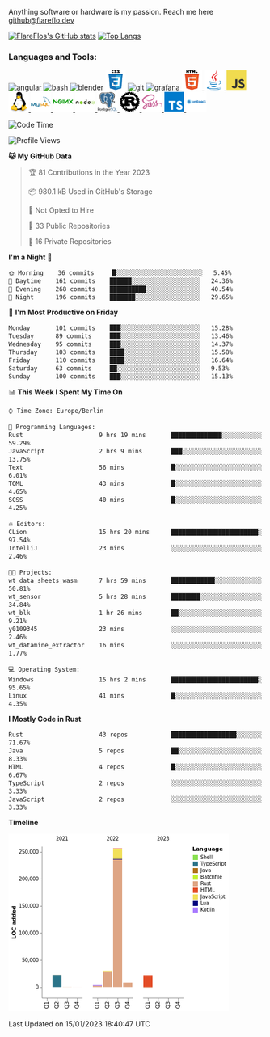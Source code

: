 Anything software or hardware is my passion.
Reach me here <a href="mailto:github@flareflo.dev">github@flareflo.dev</a>

[![FlareFlos's GitHub stats](https://github-readme-stats.vercel.app/api?username=FlareFlo&show_icons=true&theme=github_dark)](https://github.com/FlareFlo/github-readme-stats)
[![Top Langs](https://github-readme-stats.vercel.app/api/top-langs/?username=FlareFlo&langs_count=10&layout=compact&theme=github_dark)](https://github.com/FlareFlo?tab=repositories)

<h3 align="left">Languages and Tools:</h3>
<div align="left"> 
    <a href="https://angular.io" target="_blank" rel="noreferrer"><img src="https://angular.io/assets/images/logos/angular/angular.svg" alt="angular" width="40" height="40"/> </a> 
    <a href="https://www.gnu.org/software/bash/" target="_blank" rel="noreferrer"> <img src="https://www.vectorlogo.zone/logos/gnu_bash/gnu_bash-icon.svg" alt="bash" width="40" height="40"/> </a> 
    <a href="https://www.blender.org/" target="_blank" rel="noreferrer"> <img src="https://download.blender.org/branding/community/blender_community_badge_white.svg" alt="blender" width="40" height="40"/></a> 
    <a href="https://www.w3schools.com/css/" target="_blank" rel="noreferrer"> <img src="https://raw.githubusercontent.com/devicons/devicon/master/icons/css3/css3-original-wordmark.svg" alt="css3" width="40" height="40"/> </a> 
    <a href="https://git-scm.com/" target="_blank" rel="noreferrer"> <img src="https://www.vectorlogo.zone/logos/git-scm/git-scm-icon.svg" alt="git" width="40" height="40"/> </a> 
    <a href="https://grafana.com" target="_blank" rel="noreferrer"> <img src="https://www.vectorlogo.zone/logos/grafana/grafana-icon.svg" alt="grafana" width="40" height="40"/> </a> 
    <a href="https://www.w3.org/html/" target="_blank" rel="noreferrer"> <img src="https://raw.githubusercontent.com/devicons/devicon/master/icons/html5/html5-original-wordmark.svg" alt="html5" width="40" height="40"/> </a> 
    <a href="https://www.java.com" target="_blank" rel="noreferrer"> <img src="https://raw.githubusercontent.com/devicons/devicon/master/icons/java/java-original.svg" alt="java" width="40" height="40"/> </a> 
    <a href="https://developer.mozilla.org/en-US/docs/Web/JavaScript" target="_blank" rel="noreferrer"> <img src="https://raw.githubusercontent.com/devicons/devicon/master/icons/javascript/javascript-original.svg" alt="javascript" width="40" height="40"/> </a> 
    <a href="https://www.linux.org/" target="_blank" rel="noreferrer"> <img src="https://raw.githubusercontent.com/devicons/devicon/master/icons/linux/linux-original.svg" alt="linux" width="40" height="40"/> </a> 
    <a href="https://www.mysql.com/" target="_blank" rel="noreferrer"> <img src="https://raw.githubusercontent.com/devicons/devicon/master/icons/mysql/mysql-original-wordmark.svg" alt="mysql" width="40" height="40"/> </a> 
    <a href="https://www.nginx.com" target="_blank" rel="noreferrer"> <img src="https://raw.githubusercontent.com/devicons/devicon/master/icons/nginx/nginx-original.svg" alt="nginx" width="40" height="40"/> </a> 
    <a href="https://nodejs.org" target="_blank" rel="noreferrer"> <img src="https://raw.githubusercontent.com/devicons/devicon/master/icons/nodejs/nodejs-original-wordmark.svg" alt="nodejs" width="40" height="40"/> </a> 
    <a href="https://www.postgresql.org" target="_blank" rel="noreferrer"> <img src="https://raw.githubusercontent.com/devicons/devicon/master/icons/postgresql/postgresql-original-wordmark.svg" alt="postgresql" width="40" height="40"/> </a> 
    <a href="https://www.rust-lang.org" target="_blank" rel="noreferrer"> <img src="https://raw.githubusercontent.com/devicons/devicon/master/icons/rust/rust-plain.svg" alt="rust" width="40" height="40"/> </a> 
    <a href="https://sass-lang.com" target="_blank" rel="noreferrer"> <img src="https://raw.githubusercontent.com/devicons/devicon/master/icons/sass/sass-original.svg" alt="sass" width="40" height="40"/> </a> 
    <a href="https://www.typescriptlang.org/" target="_blank" rel="noreferrer"> <img src="https://raw.githubusercontent.com/devicons/devicon/master/icons/typescript/typescript-original.svg" alt="typescript" width="40" height="40"/> </a> 
    <a href="https://webpack.js.org" target="_blank" rel="noreferrer"> <img src="https://raw.githubusercontent.com/devicons/devicon/d00d0969292a6569d45b06d3f350f463a0107b0d/icons/webpack/webpack-original-wordmark.svg" alt="webpack" width="40" height="40"/> </a> 
</div>

<!--START_SECTION:waka-->
![Code Time](http://img.shields.io/badge/Code%20Time-431%20hrs%2038%20mins-blue)

![Profile Views](http://img.shields.io/badge/Profile%20Views-0-blue)

**🐱 My GitHub Data** 

> 🏆 81 Contributions in the Year 2023
 > 
> 📦 980.1 kB Used in GitHub's Storage 
 > 
> 🚫 Not Opted to Hire
 > 
> 📜 33 Public Repositories 
 > 
> 🔑 16 Private Repositories  
 > 
**I'm a Night 🦉** 

```text
🌞 Morning    36 commits     █░░░░░░░░░░░░░░░░░░░░░░░░   5.45% 
🌆 Daytime    161 commits    ██████░░░░░░░░░░░░░░░░░░░   24.36% 
🌃 Evening    268 commits    ██████████░░░░░░░░░░░░░░░   40.54% 
🌙 Night      196 commits    ███████░░░░░░░░░░░░░░░░░░   29.65%

```
📅 **I'm Most Productive on Friday** 

```text
Monday       101 commits    ███░░░░░░░░░░░░░░░░░░░░░░   15.28% 
Tuesday      89 commits     ███░░░░░░░░░░░░░░░░░░░░░░   13.46% 
Wednesday    95 commits     ███░░░░░░░░░░░░░░░░░░░░░░   14.37% 
Thursday     103 commits    ████░░░░░░░░░░░░░░░░░░░░░   15.58% 
Friday       110 commits    ████░░░░░░░░░░░░░░░░░░░░░   16.64% 
Saturday     63 commits     ██░░░░░░░░░░░░░░░░░░░░░░░   9.53% 
Sunday       100 commits    ███░░░░░░░░░░░░░░░░░░░░░░   15.13%

```


📊 **This Week I Spent My Time On** 

```text
⌚︎ Time Zone: Europe/Berlin

💬 Programming Languages: 
Rust                     9 hrs 19 mins       ██████████████░░░░░░░░░░░   59.29% 
JavaScript               2 hrs 9 mins        ███░░░░░░░░░░░░░░░░░░░░░░   13.75% 
Text                     56 mins             █░░░░░░░░░░░░░░░░░░░░░░░░   6.01% 
TOML                     43 mins             █░░░░░░░░░░░░░░░░░░░░░░░░   4.65% 
SCSS                     40 mins             █░░░░░░░░░░░░░░░░░░░░░░░░   4.25%

🔥 Editors: 
CLion                    15 hrs 20 mins      ████████████████████████░   97.54% 
IntelliJ                 23 mins             ░░░░░░░░░░░░░░░░░░░░░░░░░   2.46%

🐱‍💻 Projects: 
wt_data_sheets_wasm      7 hrs 59 mins       ████████████░░░░░░░░░░░░░   50.81% 
wt_sensor                5 hrs 28 mins       ████████░░░░░░░░░░░░░░░░░   34.84% 
wt_blk                   1 hr 26 mins        ██░░░░░░░░░░░░░░░░░░░░░░░   9.21% 
y0109345                 23 mins             ░░░░░░░░░░░░░░░░░░░░░░░░░   2.46% 
wt_datamine_extractor    16 mins             ░░░░░░░░░░░░░░░░░░░░░░░░░   1.77%

💻 Operating System: 
Windows                  15 hrs 2 mins       ████████████████████████░   95.65% 
Linux                    41 mins             █░░░░░░░░░░░░░░░░░░░░░░░░   4.35%

```

**I Mostly Code in Rust** 

```text
Rust                     43 repos            ██████████████████░░░░░░░   71.67% 
Java                     5 repos             ██░░░░░░░░░░░░░░░░░░░░░░░   8.33% 
HTML                     4 repos             █░░░░░░░░░░░░░░░░░░░░░░░░   6.67% 
TypeScript               2 repos             ░░░░░░░░░░░░░░░░░░░░░░░░░   3.33% 
JavaScript               2 repos             ░░░░░░░░░░░░░░░░░░░░░░░░░   3.33%

```


**Timeline**

![Chart not found](https://raw.githubusercontent.com/FlareFlo/FlareFlo/main/charts/bar_graph.png) 


 Last Updated on 15/01/2023 18:40:47 UTC
<!--END_SECTION:waka-->

